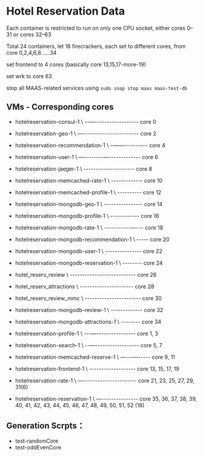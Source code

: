 # Hotel Reservation Data

Each container is restricted to run on only one CPU socket, either cores 0–31 or cores 32–63

Total 24 containers, let 18 firecrackers, each set to different cores, from core 0,2,4,6,8……34

set frontend to 4 cores (basically core 13,15,17-more-19)

set wrk to core 63

stop all MAAS-related services using `sudo snap stop maas maas-test-db`

## VMs - Corresponding cores
* hotelreservation-consul-1 \ --—------------------ core 0
* hotelreservation-geo-1 \ —----------------------- core 2
* hotelreservation-recommendation-1 \ -——---------- core 4
* hotelreservation-user-1 \ —--------—------------- core 6
* hotelreservation-jaeger-1 \ --------------------- core 8
* hotelreservation-memcached-rate-1 \ ------------- core 10
* hotelreservation-memcached-profile-1 \ ---------- core 12
* hotelreservation-mongodb-geo-1 \ ---------------- core 14
* hotelreservation-mongodb-profile-1 \ ------------ core 16
* hotelreservation-mongodb-rate-1 \ -----------—--- core 18
* hotelreservation-mongodb-recommendation-1 \ ----- core 20
* hotelreservation-mongodb-user-1 \ --------------- core 22
* hotelreservation-mongodb-reservation-1 \ -------- core 24

* hotel_reserv_review \ --------------------------- core 26
* hotel_reserv_attractions \ ---------------------- core 28
* hotel_reserv_review_mmc \ ----------------------- core 30
* hotelreservation-mongodb-review-1 \ ------------- core 32
* hotelreservation-mongodb-attractions-1 \ -------- core 34


* hotelreservation-profile-1 \ ---—---------------- core 1, 3
* hotelreservation-search-1 \ --—------------------ core 5, 7
* hotelreservation-memcached-reserve-1 \ —---—----- core 9, 11

* hotelreservation-frontend-1 \ ------------------- core 13, 15, 17, 19
* hotelreservation-rate-1 \ —---------------------- core 21, 23, 25, 27, 29, 31(6)
* hotelreservation-reservation-1 \ —--------------- core 35, 36, 37, 38, 39, 40, 41, 42, 43, 44, 45, 46, 47, 48, 49, 50, 51, 52 (18)





## Generation Scrpts：
* test-randomCore
* test-oddEvenCore
